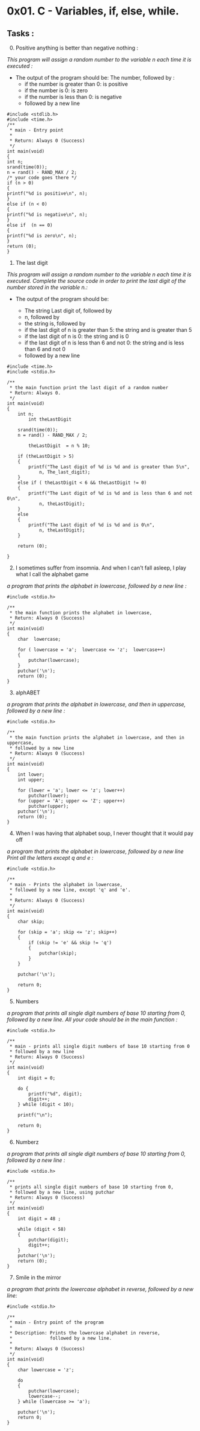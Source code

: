 # 0x01. C - Variables, if, else, while.
## Tasks : 
0. Positive anything is better than negative nothing :

*This program will assign a random number to the variable n each time it is executed :*
  - The output of the program should be:
The number, followed by :
     - if the number is greater than 0: is positive
     - if the number is 0: is zero
     - if the number is less than 0: is negative
     - followed by a new line
```#include <stdio.h>
#include <stdlib.h>
#include <time.h>
/**
 * main - Entry point
 *
 * Return: Always 0 (Success)
 */
int main(void)
{
int n;
srand(time(0));
n = rand() - RAND_MAX / 2;
/* your code goes there */
if (n > 0)
{
printf("%d is positive\n", n);
}
else if (n < 0)
{
printf("%d is negative\n", n);
}
else if  (n == 0)
{
printf("%d is zero\n", n);
}
return (0);
}
```
1. The last digit

*This program will assign a random number to the variable n each time it is executed. Complete the source code in order to print the last digit of the number stored in the variable n.:*
  - The output of the program should be:

    - The string Last digit of, followed by
    - n, followed by
    - the string is, followed by
    - if the last digit of n is greater than 5: the string and is greater than 5
    - if the last digit of n is 0: the string and is 0
    - if the last digit of n is less than 6 and not 0: the string and is less than 6 and not 0
    - followed by a new line
```#include <stdlib.h>
#include <time.h>
#include <stdio.h>

/**
 * the main function print the last digit of a random number 
 * Return: Always 0.
 */
int main(void)
{
	int n;
        int theLastDigit

	srand(time(0));
	n = rand() - RAND_MAX / 2;
	
        theLastDigit  = n % 10;
    
	if (theLastDigit > 5)
	{
		printf("The Last digit of %d is %d and is greater than 5\n",
			n, The_last_digit);
	}
	else if ( theLastDigit < 6 && theLastDigit != 0)
	{
		printf("The Last digit of %d is %d and is less than 6 and not 0\n",
			n, theLastDigit);
	}
	else
	{
		printf("The Last digit of %d is %d and is 0\n",
			n, theLastDigit);
	}

	return (0);

}
```
2. I sometimes suffer from insomnia. And when I can't fall asleep, I play what I call the alphabet game

*a program that prints the alphabet in lowercase, followed by a new line :*

```
#include <stdio.h>

/**
 * the main function prints the alphabet in lowercase,
 * Return: Always 0 (Success)
 */
int main(void)
{
	char  lowercase;

	for ( lowercase = 'a';  lowercase <= 'z';  lowercase++)
	{
		putchar(lowercase);
	}
	putchar('\n');
	return (0);
}
```
3. alphABET 

*a program that prints the alphabet in lowercase, and then in uppercase, followed by a new line :*
```
#include <stdio.h>

/**
 * the main function prints the alphabet in lowercase, and then in uppercase,
 * followed by a new line
 * Return: Always 0 (Success)
 */
int main(void)
{
	int lower;
	int upper;

	for (lower = 'a'; lower <= 'z'; lower++)
		putchar(lower);
	for (upper = 'A'; upper <= 'Z'; upper++)
		putchar(upper);
	putchar('\n');
	return (0);
}
```
4. When I was having that alphabet soup, I never thought that it would pay off

*a program that prints the alphabet in lowercase, followed by a new line Print all the letters except q and e
 :*

```
#include <stdio.h>

/**
 * main - Prints the alphabet in lowercase,
 * followed by a new line, except 'q' and 'e'.
 *
 * Return: Always 0 (Success)
 */
int main(void)
{
    char skip;

    for (skip = 'a'; skip <= 'z'; skip++)
    {
        if (skip != 'e' && skip != 'q')
        {
            putchar(skip);
        }
    }

    putchar('\n');

    return 0;
}
```
5. Numbers

*a program that prints all single digit numbers of base 10 starting from 0, followed by a new line.
All your code should be in the main function
 :*

```
#include <stdio.h>

/**
 * main - prints all single digit numbers of base 10 starting from 0
 * followed by a new line
 * Return: Always 0 (Success)
 */
int main(void)
{
    int digit = 0;

    do {
        printf("%d", digit);
        digit++;
    } while (digit < 10);

    printf("\n");

    return 0;
}

```
6. Numberz

*a program that prints all single digit numbers of base 10 starting from 0, followed by a new line :*
```
#include <stdio.h>

/**
 * prints all single digit numbers of base 10 starting from 0,
 * followed by a new line, using putchar
 * Return: Always 0 (Success)
 */
int main(void)
{
	int digit = 48 ;

	while (digit < 58)
	{
		putchar(digit);
		digit++;
	}
	putchar('\n');
	return (0);
}
```
7. Smile in the mirror

*a program that prints the lowercase alphabet in reverse, followed by a new line:*

```
#include <stdio.h>

/**
 * main - Entry point of the program
 *
 * Description: Prints the lowercase alphabet in reverse,
 *              followed by a new line.
 *
 * Return: Always 0 (Success)
 */
int main(void)
{
    char lowercase = 'z';

    do
    {
        putchar(lowercase);
        lowercase--;
    } while (lowercase >= 'a');

    putchar('\n');
    return 0;
}

```

